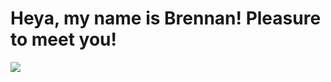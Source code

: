 <h1> Heya, my name is Brennan! Pleasure to meet you!</h1>
<img src="https://skillicons.dev/icons?i=html,css,workers&perline=30"/>
